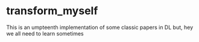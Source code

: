 # transform_myself
This is an umpteenth implementation of some classic papers in DL but, hey we all need to learn sometimes
